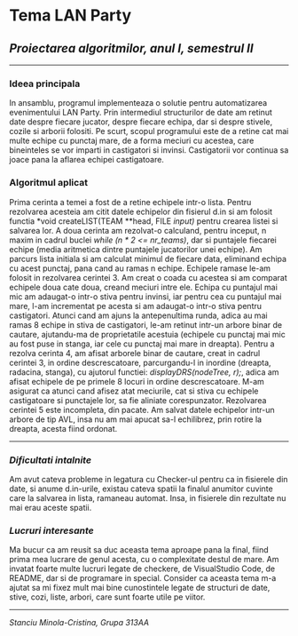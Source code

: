 # Tema LAN Party
## *Proiectarea algoritmilor, anul I, semestrul II*
---
### Ideea principala

In ansamblu, programul implementeaza o solutie pentru automatizarea evenimentului LAN Party. Prin intermediul structurilor de date am retinut date despre fiecare jucator, despre fiecare echipa, dar si despre stivele, cozile si arborii folositi. Pe scurt, scopul programului este de a retine cat mai multe echipe cu punctaj mare, de a forma meciuri cu acestea, care bineinteles se vor imparti in castigatori si invinsi. Castigatorii vor continua sa joace pana la aflarea echipei castigatoare. 

### Algoritmul aplicat

Prima cerinta a temei a fost de a retine echipele intr-o lista. Pentru rezolvarea acesteia am citit datele echipelor din fisierul d.in si am folosit functia *void createLIST(TEAM **head, FILE *input)* pentru crearea listei si salvarea lor. 
A doua cerinta am rezolvat-o calculand, pentru inceput, n maxim in cadrul buclei *while (n * 2 <= nr_teams)*, dar si puntajele fiecarei echipe (media aritmetica dintre puntajele jucatorilor unei echipe). Am parcurs lista initiala si am calculat minimul de fiecare data, eliminand echipa cu acest punctaj, pana cand au ramas n echipe.
Echipele ramase le-am folosit in rezolvarea cerintei 3. Am creat o coada cu acestea si am comparat echipele doua cate doua, creand meciuri intre ele. Echipa cu puntajul mai mic am adaugat-o intr-o stiva pentru invinsi, iar pentru cea cu puntajul mai mare, l-am incrementat pe acesta si am adaugat-o intr-o stiva pentru castigatori. Atunci cand am ajuns la antepenultima runda, adica au mai ramas 8 echipe in stiva de castigatori, le-am retinut intr-un arbore binar de cautare, ajutandu-ma de proprietatile acestuia (echipele cu punctaj mai mic au fost puse in stanga, iar cele cu punctaj mai mare in dreapta).
Pentru a rezolva cerinta 4, am afisat arborele binar de cautare, creat in cadrul cerintei 3, in ordine descrescatoare, parcurgandu-l in inordine (dreapta, radacina, stanga), cu ajutorul functiei: *displayDRS(nodeTree, r);*, adica am afisat echipele de pe primele 8 locuri in ordine descrescatoare. M-am asigurat ca atunci cand afisez atat meciurile, cat si stiva cu echipele castigatoare si punctajele lor, sa fie aliniate corespunzator. 
Rezolvarea cerintei 5 este incompleta, din pacate. Am salvat datele echipelor intr-un arbore de tip AVL, insa nu am mai apucat sa-l echilibrez, prin rotire la dreapta, acesta fiind ordonat.

---
### *Dificultati intalnite*

Am avut cateva probleme in legatura cu Checker-ul pentru ca in fisierele din date, si anume d.in-urile, existau cateva spatii la finalul anumitor cuvinte care la salvarea in lista, ramaneau automat. Insa, in fisierele din rezultate nu mai erau aceste spatii. 
### *Lucruri interesante*

Ma bucur ca am reusit sa duc aceasta tema aproape pana la final, fiind prima mea lucrare de genul acesta, cu o complexitate destul de mare. Am invatat foarte multe lucruri legate de checkere, de VisualStudio Code, de README, dar si de programare in special. Consider ca aceasta tema m-a ajutat sa mi fixez mult mai bine cunostintele legate de structuri de date, stive, cozi, liste, arbori, care sunt foarte utile pe viitor. 

---
*Stanciu Minola-Cristina, Grupa 313AA*
